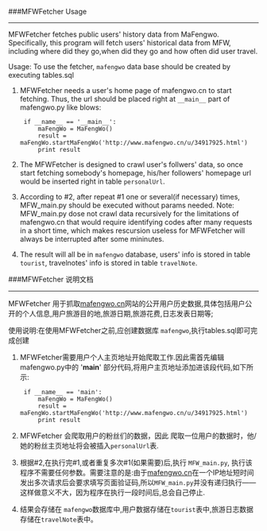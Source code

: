 ###MFWFetcher Usage
***
MFWFetcher fetches public users' history data from MaFengwo.
Specifically, this program will fetch users' historical data from MFW, including where did they go,when did they go and how often did user travel.

Usage: To use the fetcher, `mafengwo` data base should be created by executing tables.sql
   
1. MFWFetcher needs a user's home page of mafengwo.cn to start fetching. Thus, the url should be placed right at `__main__` part of mafengwo.py like blows:

		if __name__ == '__main__':
			maFengWo = MaFengWo()
			result = maFengWo.startMaFengWo('http://www.mafengwo.cn/u/34917925.html')
			print result

2. The MFWFetcher is designed to crawl user's follwers' data, so once start fetching somebody's homepage, his/her followers' homepage url would be inserted right in table `personalUrl`. 
3. According to #2, after repeat #1 one or several(if necessary) times, MFW_main.py should be executed without params needed. Note: MFW_main.py dose not crawl data recursively for the limitations of mafengwo.cn that would require identifying codes after many requests in a short time, which makes rescursion useless for MFWFetcher will always be interrupted after some mininutes.

4. The result will all be in `mafengwo` database, users' info is stored in table `tourist`, travelnotes' info is stored in table `travelNote`.

###MFWFetcher 说明文档
***
MFWFetcher 用于抓取[mafengwo.cn](www.mafengwo.com.cn)网站的公开用户历史数据,具体包括用户公开的个人信息,用户旅游目的地,旅游日期,旅游花费,日志发表日期等;

使用说明:在使用MFWFetcher之前,应创建数据库 `mafengwo`,执行tables.sql即可完成创建
    
1. MFWFetcher需要用户个人主页地址开始爬取工作.因此需首先编辑 mafengwo.py中的 '__main__' 部分代码,将用户主页地址添加进该段代码,如下所示:
      
		if __name__ == 'main':
			maFengWo = MaFengWo()
         	result = maFengWo.startMaFengWo('http://www.mafengwo.cn/u/34917925.html')
         	print result
         
2. MFWFetcher 会爬取用户的粉丝们的数据，因此 爬取一位用户的数据时，他/她的粉丝主页地址将会被插入`personalUrl`表.
    
3. 根据#2,在执行完#1,或者重复多次#1(如果需要)后,执行 `MFW_main.py`, 执行该程序不需要任何参数。需要注意的是:由于[mafengwo.cn](www.mafengwo.com.cn)在一个IP地址短时间发出多次请求后会要求填写页面验证码,所以`MFW_main.py`并没有递归执行——这样做意义不大，因为程序在执行一段时间后,总会自己停止.
    
4. 结果会存储在 `mafengwo`数据库中,用户数据存储在`tourist`表中,旅游日志数据存储在`travelNote`表中。
